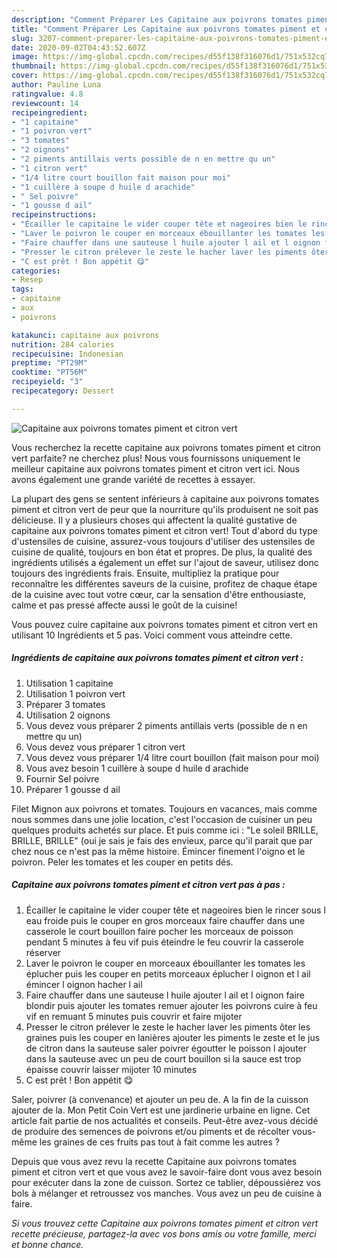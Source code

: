 ```yaml
---
description: "Comment Préparer Les Capitaine aux poivrons tomates piment et citron vert"
title: "Comment Préparer Les Capitaine aux poivrons tomates piment et citron vert"
slug: 3207-comment-preparer-les-capitaine-aux-poivrons-tomates-piment-et-citron-vert
date: 2020-09-02T04:43:52.607Z
image: https://img-global.cpcdn.com/recipes/d55f138f316076d1/751x532cq70/capitaine-aux-poivrons-tomates-piment-et-citron-vert-photo-principale-de-la-recette.jpg
thumbnail: https://img-global.cpcdn.com/recipes/d55f138f316076d1/751x532cq70/capitaine-aux-poivrons-tomates-piment-et-citron-vert-photo-principale-de-la-recette.jpg
cover: https://img-global.cpcdn.com/recipes/d55f138f316076d1/751x532cq70/capitaine-aux-poivrons-tomates-piment-et-citron-vert-photo-principale-de-la-recette.jpg
author: Pauline Luna
ratingvalue: 4.8
reviewcount: 14
recipeingredient:
- "1 capitaine"
- "1 poivron vert"
- "3 tomates"
- "2 oignons"
- "2 piments antillais verts possible de n en mettre qu un"
- "1 citron vert"
- "1/4 litre court bouillon fait maison pour moi"
- "1 cuillère à soupe d huile d arachide"
- " Sel poivre"
- "1 gousse d ail"
recipeinstructions:
- "Écailler le capitaine le vider couper tête et nageoires bien le rincer sous l eau froide puis le couper en gros morceaux faire chauffer dans une casserole le court bouillon faire pocher les morceaux de poisson pendant 5 minutes à feu vif puis éteindre le feu couvrir la casserole réserver"
- "Laver le poivron le couper en morceaux ébouillanter les tomates les éplucher puis les couper en petits morceaux éplucher l oignon et l ail émincer l oignon hacher l ail"
- "Faire chauffer dans une sauteuse l huile ajouter l ail et l oignon faire blondir puis ajouter les tomates remuer ajouter les poivrons cuire à feu vif en remuant 5 minutes puis couvrir et faire mijoter"
- "Presser le citron prélever le zeste le hacher laver les piments ôter les graines puis les couper en lanières ajouter les piments le zeste et le jus de citron dans la sauteuse saler poivrer égoutter le poisson l ajouter dans la sauteuse avec un peu de court bouillon si la sauce est trop épaisse couvrir laisser mijoter 10 minutes"
- "C est prêt ! Bon appétit 😋"
categories:
- Resep
tags:
- capitaine
- aux
- poivrons

katakunci: capitaine aux poivrons 
nutrition: 284 calories
recipecuisine: Indonesian
preptime: "PT29M"
cooktime: "PT56M"
recipeyield: "3"
recipecategory: Dessert

---
```



![Capitaine aux poivrons tomates piment et citron vert](https://img-global.cpcdn.com/recipes/d55f138f316076d1/751x532cq70/capitaine-aux-poivrons-tomates-piment-et-citron-vert-photo-principale-de-la-recette.jpg)

Vous recherchez la recette capitaine aux poivrons tomates piment et citron vert parfaite? ne cherchez plus! Nous vous fournissons uniquement le meilleur capitaine aux poivrons tomates piment et citron vert ici. Nous avons également une grande variété de recettes à essayer.

La plupart des gens se sentent inférieurs à capitaine aux poivrons tomates piment et citron vert de peur que la nourriture qu'ils produisent ne soit pas délicieuse. Il y a plusieurs choses qui affectent la qualité gustative de capitaine aux poivrons tomates piment et citron vert! Tout d'abord du type d'ustensiles de cuisine, assurez-vous toujours d'utiliser des ustensiles de cuisine de qualité, toujours en bon état et propres. De plus, la qualité des ingrédients utilisés a également un effet sur l'ajout de saveur, utilisez donc toujours des ingrédients frais. Ensuite, multipliez la pratique pour reconnaître les différentes saveurs de la cuisine, profitez de chaque étape de la cuisine avec tout votre cœur, car la sensation d'être enthousiaste, calme et pas pressé affecte aussi le goût de la cuisine!

<!--inarticleads1-->

Vous pouvez cuire capitaine aux poivrons tomates piment et citron vert en utilisant 10 Ingrédients et 5 pas. Voici comment vous atteindre cette.

##### Ingrédients de capitaine aux poivrons tomates piment et citron vert :

1. Utilisation 1 capitaine
1. Utilisation 1 poivron vert
1. Préparer 3 tomates
1. Utilisation 2 oignons
1. Vous devez vous préparer 2 piments antillais verts (possible de n en mettre qu un)
1. Vous devez vous préparer 1 citron vert
1. Vous devez vous préparer 1/4 litre court bouillon (fait maison pour moi)
1. Vous avez besoin 1 cuillère à soupe d huile d arachide
1. Fournir  Sel poivre
1. Préparer 1 gousse d ail


Filet Mignon aux poivrons et tomates. Toujours en vacances, mais comme nous sommes dans une jolie location, c&#39;est l&#39;occasion de cuisiner un peu quelques produits achetés sur place. Et puis comme ici : &#34;Le soleil BRILLE, BRILLE, BRILLE&#34; (oui je sais je fais des envieux, parce qu&#39;il parait que par chez nous ce n&#39;est pas la même histoire. Émincer finement l&#39;oigno et le poivron. Peler les tomates et les couper en petits dés. 

<!--inarticleads2-->

##### Capitaine aux poivrons tomates piment et citron vert pas à pas :

1. Écailler le capitaine le vider couper tête et nageoires bien le rincer sous l eau froide puis le couper en gros morceaux faire chauffer dans une casserole le court bouillon faire pocher les morceaux de poisson pendant 5 minutes à feu vif puis éteindre le feu couvrir la casserole réserver
1. Laver le poivron le couper en morceaux ébouillanter les tomates les éplucher puis les couper en petits morceaux éplucher l oignon et l ail émincer l oignon hacher l ail
1. Faire chauffer dans une sauteuse l huile ajouter l ail et l oignon faire blondir puis ajouter les tomates remuer ajouter les poivrons cuire à feu vif en remuant 5 minutes puis couvrir et faire mijoter
1. Presser le citron prélever le zeste le hacher laver les piments ôter les graines puis les couper en lanières ajouter les piments le zeste et le jus de citron dans la sauteuse saler poivrer égoutter le poisson l ajouter dans la sauteuse avec un peu de court bouillon si la sauce est trop épaisse couvrir laisser mijoter 10 minutes
1. C est prêt ! Bon appétit 😋


Saler, poivrer (à convenance) et ajouter un peu de. A la fin de la cuisson ajouter de la. Mon Petit Coin Vert est une jardinerie urbaine en ligne. Cet article fait partie de nos actualités et conseils. Peut-être avez-vous décidé de produire des semences de poivrons et/ou piments et de récolter vous-même les graines de ces fruits pas tout à fait comme les autres ? 

<!--inarticleads1-->

<p>
Depuis que vous avez revu la recette Capitaine aux poivrons tomates piment et citron vert et que vous avez le savoir-faire dont vous avez besoin pour exécuter dans la zone de cuisson. Sortez ce tablier, dépoussiérez vos bols à mélanger et retroussez vos manches. Vous avez un peu de cuisine à faire.
</p>

<p>
<i>Si vous trouvez cette Capitaine aux poivrons tomates piment et citron vert recette précieuse, partagez-la avec vos bons amis ou votre famille, merci et bonne chance.</i>
</p>
